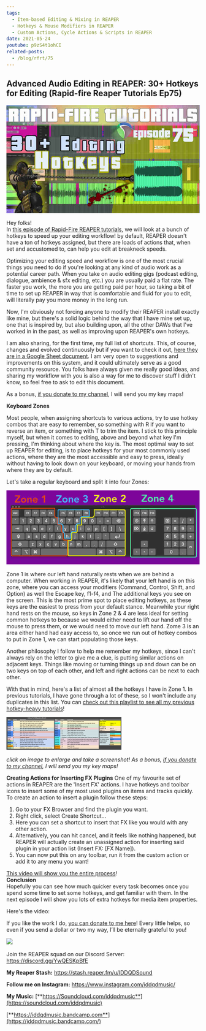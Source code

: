 ```yaml
---
tags:
  - Item-based Editing & Mixing in REAPER 
  - Hotkeys & Mouse Modifiers in REAPER 
  - Custom Actions, Cycle Actions & Scripts in REAPER 
date: 2021-05-24
youtube: p9zS4t1ohCI
related-posts:
  - /blog/rfrt/75
---
```


## Advanced Audio Editing in REAPER: 30+ Hotkeys for Editing (Rapid-fire Reaper Tutorials Ep75)

![](/blog/rfrt/75/13.jpg)

Hey folks!  
 In [this episode of Rapid-Fire REAPER tutorials](https://youtu.be/p9zS4t1ohCI), we will look at a bunch of hotkeys to speed up your editing workflow! by default, REAPER doesn't have a ton of hotkeys assigned, but there are loads of actions that, when set and accustomed to, can help you edit at breakneck speeds.

Optimizing your editing speed and workflow is one of the most crucial things you need to do if you're looking at any kind of audio work as a potential career path. When you take on audio editing gigs (podcast editing, dialogue, ambience & sfx editing, etc.) you are usually paid a flat rate. The faster you work, the more you are getting paid per hour, so taking a bit of time to set up REAPER in way that is comfortable and fluid for you to edit, will literally pay you more money in the long run.

Now, I'm obviously not forcing anyone to modify their REAPER install exactly like mine, but there's a solid logic behind the way that I have mine set up, one that is inspired by, but also building upon, all the other DAWs that I've worked in in the past, as well as improving upon REAPER's own hotkeys.

I am also sharing, for the first time, my full list of shortcuts. This, of course, changes and evolved continuously but if you want to check it out, [here they are in a Google Sheet document](https://docs.google.com/spreadsheets/d/1lzKgT-9GKmor8aElOhIAyuFegEJJvPIHW0VQmZZYBCI/edit?usp=sharing). I am very open to suggestions and improvements on this system, and it could ultimately serve as a good community resource. You folks have always given me really good ideas, and sharing my workflow with you is also a way for me to discover stuff I didn't know, so feel free to ask to edit this document.

As a bonus, [if you donate to my channel](https://www.buymeacoffee.com/iddqdsound), I will send you my key maps!

**Keyboard Zones**

Most people, when assigning shortcuts to various actions, try to use hotkey combos that are easy to remember, so something with R if you want to reverse an item, or something with T to trim the item. I stick to this principle myself, but when it comes to editing, above and beyond what key I'm pressing, I'm thinking about where the key is. The most optimal way to set up REAPER for editing, is to place hotkeys for your most commonly used actions, where they are the most accessible and easy to press, ideally without having to look down on your keyboard, or moving your hands from where they are by default.

Let's take a regular keyboard and split it into four Zones:

![](/blog/rfrt/75/14.jpg)

Zone 1 is where our left hand naturally rests when we are behind a computer. When working in REAPER, it's likely that your left hand is on this zone, where you can access your modifiers (Command, Control, Shift, and Option) as well the Escape key, f1-f4, and The additional keys you see on the screen. This is the most prime spot to place editing hotkeys, as these keys are the easiest to press from your default stance. Meanwhile your right hand rests on the mouse, so keys in Zone 2 & 4 are less ideal for setting common hotkeys to because we would either need to lift our hand off the mouse to press them, or we would need to move our left hand. Zome 3 is an area either hand had easy access to, so once we run out of hotkey combos to put in Zone 1, we can start populating those keys.

Another philosophy I follow to help me remember my hotkeys, since I can't always rely on the letter to give me a clue, is putting similar actions on adjacent keys. Things like moving or turning things up and down can be on two keys on top of each other, and left and right actions can be next to each other.

With that in mind, here's a list of almost all the hotkeys I have in Zone 1. In previous tutorials, I have gone through a lot of these, so I won't include any duplicates in this list. You can [check out this playlist to see all my previous hotkey-heavy tutorials](https://www.youtube.com/playlist?list=PLjvmrOUg3J0rI6lDlP8xSARzvOaNd__oG)!

![](/blog/rfrt/75/15.png)

_click on image to enlarge and take a screenshot!_ _As a bonus,_ [_if you donate to my channel_](https://www.buymeacoffee.com/iddqdsound)_, I will send you my key maps!_

**Creating Actions for Inserting FX Plugins**
One of my favourite set of actions in REAPER are the 'Insert FX' actions. I have hotkeys and toolbar icons to insert some of my most used plugins on items and tracks quickly. To create an action to insert a plugin follow these steps:

1. Go to your FX Browser and find the plugin you want.
2. Right click, select Create Shortcut...
3. Here you can set a shortcut to insert that FX like you would with any other action.
4. Alternatively, you can hit cancel, and it feels like nothing happened, but REAPER will actually create an unassigned action for inserting said plugin in your action list (Insert FX: [FX Name]).
5. You can now put this on any toolbar, run it from the custom action or add it to any menu you want!

[This video will show you the entire process](https://www.youtube.com/watch?v=fCqnOICUFd0)!  
**Conclusion**  
 Hopefully you can see how much quicker every task becomes once you spend some time to set some hotkeys, and get familiar with them. In the next episode I will show you lots of extra hotkeys for media item properties.

Here's the video:

<youtube id="p9zS4t1ohCI"></youtube>

If you like the work I do, [you can donate to me here](http://www.buymeacoffee.com/iddqdsound)! Every little helps, so even if you send a dollar or two my way, I’ll be eternally grateful to you!

![](/blog/rfrt/75/8.png)

Join the REAPER squad on our Discord Server:  
 <https://discord.gg/YwQESKpBfE>

**My Reaper Stash:** <https://stash.reaper.fm/u/IDDQDSound>

**Follow me on Instagram:** <https://www.instagram.com/iddqdmusic/>

**My Music:** [**https://Soundcloud.com/iddqdmusic**](https://soundcloud.com/iddqdmusic)

[ ](https://soundcloud.com/iddqdmusic) [**https://iddqdmusic.bandcamp.com**](https://iddqdmusic.bandcamp.com/)

